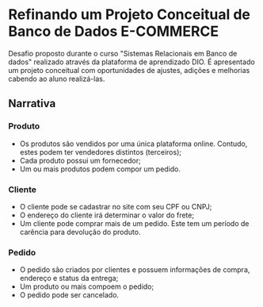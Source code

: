 # Refinando um Projeto Conceitual de Banco de Dados E-COMMERCE

Desafio proposto durante o curso "Sistemas Relacionais em Banco de dados" realizado através da plataforma de aprendizado DIO. É apresentado um projeto conceitual com oportunidades de ajustes, adições e melhorias cabendo ao aluno realizá-las.

## Narrativa

### Produto
- Os produtos são vendidos por uma única plataforma online. Contudo, estes podem ter vendedores distintos (terceiros);
- Cada produto possui um fornecedor;
- Um ou mais produtos podem compor um pedido.

### Cliente
- O cliente pode se cadastrar no site com seu CPF ou CNPJ;
- O endereço do cliente irá determinar o valor do frete;
- Um cliente pode comprar mais de um pedido. Este tem um período de carência para devolução do produto.

### Pedido
- O pedido são criados por clientes e possuem informações de compra, endereço e status da entrega;
- Um produto ou mais compoem o pedido;
- O pedido pode ser cancelado.

  

